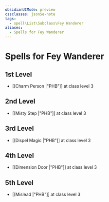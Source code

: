```yaml
---
obsidianUIMode: preview
cssclasses: json5e-note
tags:
  - spell\List\Subclass\Fey Wanderer
aliases:
  - Spells for Fey Wanderer
---
```

# Spells for Fey Wanderer

## 1st Level

- [[Charm Person \|"PHB"]] at class level 3

## 2nd Level

- [[Misty Step \|"PHB"]] at class level 3

## 3rd Level

- [[Dispel Magic \|"PHB"]] at class level 3

## 4th Level

- [[Dimension Door \|"PHB"]] at class level 3

## 5th Level

- [[Mislead \|"PHB"]] at class level 3
